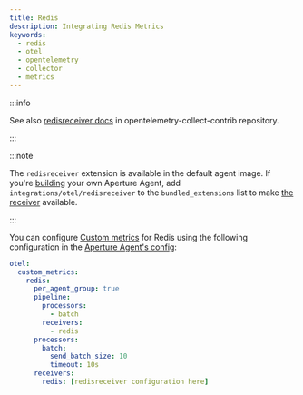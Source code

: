 ```yaml
---
title: Redis
description: Integrating Redis Metrics
keywords:
  - redis
  - otel
  - opentelemetry
  - collector
  - metrics
---
```


:::info

See also [redisreceiver docs][receiver] in opentelemetry-collect-contrib
repository.

:::

:::note

The `redisreceiver` extension is available in the default agent image. If you're
[building][build] your own Aperture Agent, add `integrations/otel/redisreceiver`
to the `bundled_extensions` list to make [the receiver][receiver] available.

:::

You can configure [Custom metrics][custom-metrics] for Redis using the following
configuration in the [Aperture Agent's config][agent-config]:

```yaml
otel:
  custom_metrics:
    redis:
      per_agent_group: true
      pipeline:
        processors:
          - batch
        receivers:
          - redis
      processors:
        batch:
          send_batch_size: 10
          timeout: 10s
      receivers:
        redis: [redisreceiver configuration here]
```

[build]: /reference/aperturectl/build/agent/agent.md
[receiver]:
  https://github.com/open-telemetry/opentelemetry-collector-contrib/tree/main/receiver/redisreceiver
[custom-metrics]: /reference/configuration/agent.md#custom-metrics-config
[agent-config]: /reference/configuration/agent.md#agent-o-t-e-l-config
